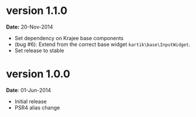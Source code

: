 version 1.1.0
=============
**Date:** 20-Nov-2014

- Set dependency on Krajee base components
- (bug #6): Extend from the correct base widget `kartik\base\InputWidget`.
- Set release to stable

version 1.0.0
=============
**Date**: 01-Jun-2014

- Initial release
- PSR4 alias change
